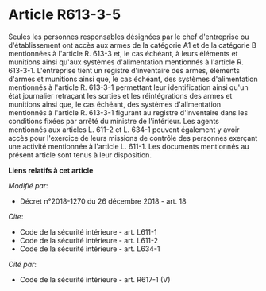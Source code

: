 # Article R613-3-5

Seules les personnes responsables désignées par le chef d'entreprise ou d'établissement ont accès aux armes de la catégorie
A1 et de la catégorie B mentionnées à l'article R. 613-3 et, le cas échéant, à leurs éléments et munitions ainsi qu'aux
systèmes d'alimentation mentionnés à l'article R. 613-3-1. L'entreprise tient un registre d'inventaire des armes, éléments
d'armes et munitions ainsi que, le cas échéant, des systèmes d'alimentation mentionnés à l'article R. 613-3-1 permettant leur
identification ainsi qu'un état journalier retraçant les sorties et les réintégrations des armes et munitions ainsi que, le
cas échéant, des systèmes d'alimentation mentionnés à l'article R. 613-3-1 figurant au registre d'inventaire dans les
conditions fixées par arrêté du ministre de l'intérieur. Les agents mentionnés aux articles L. 611-2 et L. 634-1 peuvent
également y avoir accès pour l'exercice de leurs missions de contrôle des personnes exerçant une activité mentionnée à
l'article L. 611-1. Les documents mentionnés au présent article sont tenus à leur disposition.

**Liens relatifs à cet article**

_Modifié par_:

  - Décret n°2018-1270 du 26 décembre 2018 - art. 18

_Cite_:

  - Code de la sécurité intérieure - art. L611-1
  - Code de la sécurité intérieure - art. L611-2
  - Code de la sécurité intérieure - art. L634-1

_Cité par_:

  - Code de la sécurité intérieure - art. R617-1 (V)
